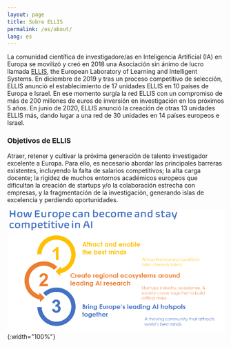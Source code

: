 ```yaml
---
layout: page
title: Sobre ELLIS
permalink: /es/about/
lang: es
---
```


La comunidad científica de investigadore/as en Inteligencia Artificial (IA) en Europa se movilizó y creó en 2018 una Asociación sin ánimo de lucro llamada [ELLIS](https://ellis.eu), the European Laboratory of Learning and Intelligent Systems. En diciembre de 2019 y tras un proceso competitivo de selección, ELLIS anunció el establecimiento de 17 unidades ELLIS en 10 países de Europa e Israel. En ese momento surgía la red ELLIS con un compromiso de más de 200 millones de euros de inversión en investigación en los próximos 5 años. En junio de 2020, ELLIS anunció la creación de otras 13 unidades ELLIS más, dando lugar a una red de 30 unidades en 14 países europeos e Israel.

### Objetivos de ELLIS

Atraer, retener y cultivar la próxima generación de talento investigador excelente a Europa. Para ello, es necesario abordar las principales barreras existentes, incluyendo la falta de salarios competitivos; la alta carga docente; la rigidez de muchos entornos académicos europeos que dificultan la creación de startups y/o la colaboración estrecha con empresas, y la fragmentación de la investigación, generando islas de excelencia y perdiendo oportunidades. 

![ELLIS_Pillars](ELLIS_Pillars.png){:width="100%"}